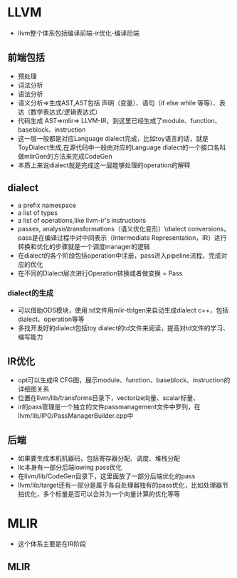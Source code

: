# LLVM
- llvm整个体系包括编译前端-ir优化-编译后端

## 前端包括
- 预处理
- 词法分析
- 语法分析
- 语义分析=>生成AST,AST包括 声明（变量）、语句（if else while 等等）、表达（数学表达式/逻辑表达式）
- 代码生成 AST=>mlir=> LLVM-IR，到这里已经生成了module、function、baseblock、instruction
- 这一层一般都是对应Language dialect完成，比如toy语言的话，就是ToyDialect生成,在源代码中一般由对应的Language dialect的一个接口名叫做mlirGen的方法来完成CodeGen
- 本质上来说dialect就是完成这一层能够处理的operation的解释

## dialect
- a prefix namespace
- a list of types
- a list of operations,like llvm-ir's instructions
- passes, analysis\transformations（语义优化变形）\dialect conversions，pass是在编译过程中对中间表示（Intermediate Representation，IR）进行转换和优化的步骤就是一个调度manager的逻辑
- 在dialect的各个阶段包括operation中注册，pass进入pipeline流程，完成对应的优化
- 在不同的Dialect层次进行Operation转换或者做变换 = Pass

### dialect的生成
- 可以借助ODS模块，使用.td文件用mlir-tblgen来自动生成dialect c++，包括dialect、operation等等
- 多找开发好的dialect包括toy dialect的td文件来阅读，提高对td文件的学习、编写能力

## IR优化
- opt可以生成IR CFG图，展示module、function、baseblock、instruction的详细图关系
- 位置在llvm/lib/transforms目录下，vectorize向量、scalar标量、
- ir的pass管理是一个独立的文件passmanagement文件中罗列，在llvm/lib/IPO/PassManagerBuilder.cpp中

## 后端
- 如果要生成本机机器码，包括寄存器分配、调度、堆栈分配
- llc本身有一部分后端lowing pass优化
- 在llvm/lib/CodeGen目录下，这里面放了一部分后端优化的pass
- llvm/lib/target还有一部分是属于各自处理器独有的pass优化，比如处理器节拍优化，多个标量是否可以合并为一个向量计算的优化等等

# MLIR
- 这个体系主要是在IR阶段

## MLIR
